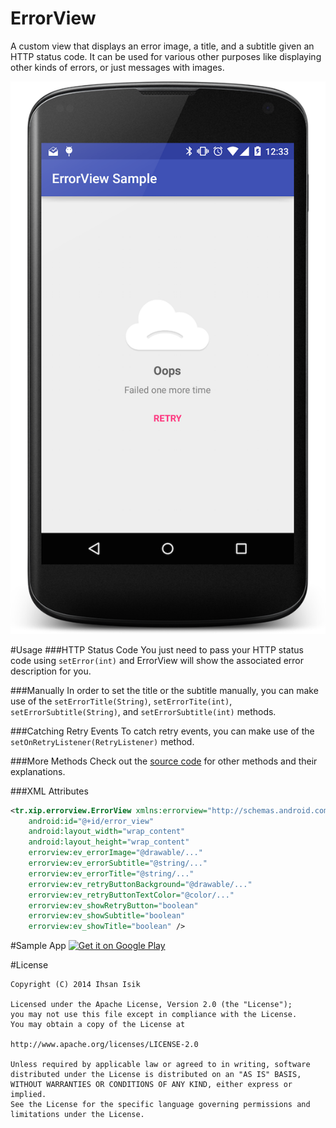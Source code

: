 ErrorView
=========
A custom view that displays an error image, a title, and a subtitle given an HTTP status code. It can be used for various other purposes like displaying other kinds of errors, or just messages with images.

<p align="center">
<img src="/graphics/screenshots/ss_01.png" />
</p>

#Usage
###HTTP Status Code
You just need to pass your HTTP status code using `setError(int)` and ErrorView will show the associated error description for you.

###Manually
In order to set the title or the subtitle manually, you can make use of the `setErrorTitle(String)`, `setErrorTite(int)`, `setErrorSubtitle(String)`, and `setErrorSubtitle(int)` methods.

###Catching Retry Events
To catch retry events, you can make use of the `setOnRetryListener(RetryListener)` method.

###More Methods
Check out the [source code](../blob/master/library/src/main/java/tr/xip/errorview/ErrorView.java) for other methods and their explanations.

###XML Attributes
```xml
<tr.xip.errorview.ErrorView xmlns:errorview="http://schemas.android.com/apk/res-auto"
    android:id="@+id/error_view"
    android:layout_width="wrap_content"
    android:layout_height="wrap_content"
    errorview:ev_errorImage="@drawable/..."
    errorview:ev_errorSubtitle="@string/..."
    errorview:ev_errorTitle="@string/..."
    errorview:ev_retryButtonBackground="@drawable/..."
    errorview:ev_retryButtonTextColor="@color/..."
    errorview:ev_showRetryButton="boolean"
    errorview:ev_showSubtitle="boolean"
    errorview:ev_showTitle="boolean" />
```

#Sample App
<a href="https://play.google.com/store/apps/details?id=tr.xip.errorview.sample">
<img alt="Get it on Google Play"
src="https://developer.android.com/images/brand/en_generic_rgb_wo_45.png" />
</a>

#License
```
Copyright (C) 2014 Ihsan Isik

Licensed under the Apache License, Version 2.0 (the "License");
you may not use this file except in compliance with the License.
You may obtain a copy of the License at

http://www.apache.org/licenses/LICENSE-2.0

Unless required by applicable law or agreed to in writing, software
distributed under the License is distributed on an "AS IS" BASIS,
WITHOUT WARRANTIES OR CONDITIONS OF ANY KIND, either express or implied.
See the License for the specific language governing permissions and
limitations under the License.
```
